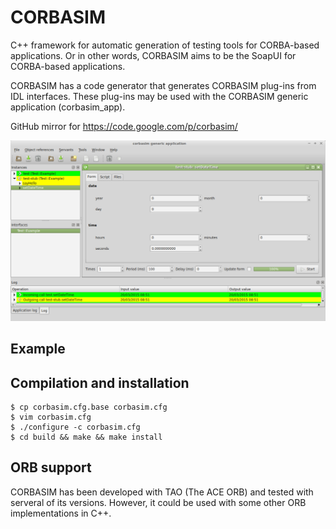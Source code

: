 CORBASIM
========

C++ framework for automatic generation of testing tools for CORBA-based applications.
Or in other words, CORBASIM aims to be the SoapUI for CORBA-based applications.

CORBASIM has a code generator that generates CORBASIM plug-ins from IDL interfaces.
These plug-ins may be used with the CORBASIM generic application (corbasim_app).

GitHub mirror for https://code.google.com/p/corbasim/


![corbasim_app](https://raw.githubusercontent.com/catedrasaes-umu/corbasim/images/corbasim.png)

Example
-------

Compilation and installation
----------------------------

```
$ cp corbasim.cfg.base corbasim.cfg
$ vim corbasim.cfg
$ ./configure -c corbasim.cfg
$ cd build && make && make install
```

ORB support
-----------

CORBASIM has been developed with TAO (The ACE ORB) and tested with serveral of its versions.
However, it could be used with some other ORB implementations in C++.
